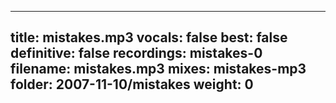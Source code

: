
---
title: mistakes.mp3
vocals: false
best: false
definitive: false
recordings: mistakes-0
filename: mistakes.mp3
mixes: mistakes-mp3
folder: 2007-11-10/mistakes
weight: 0
---
